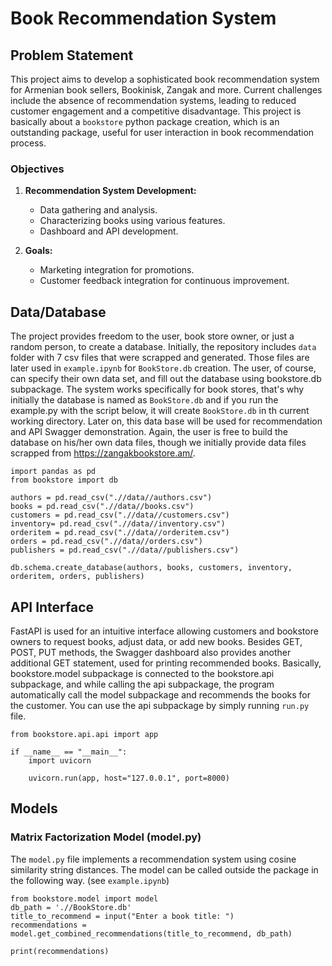 # Book Recommendation System

## Problem Statement

This project aims to develop a sophisticated book recommendation system for Armenian book sellers, Bookinisk, Zangak and more. Current challenges include the absence of recommendation systems, leading to reduced customer engagement and a competitive disadvantage. This project is basically about a `bookstore` python package creation, which is an outstanding package, useful for user interaction in book recommendation process. 
### Objectives

1. **Recommendation System Development:**
   - Data gathering and analysis.
   - Characterizing books using various features.
   - Dashboard and API development.

2. **Goals:**
   - Marketing integration for promotions.
   - Customer feedback integration for continuous improvement.

## Data/Database

The project provides freedom to the user, book store owner, or just a random person, to create a database. Initially, the repository includes `data` folder with 7 csv files that were scrapped and generated. Those files are later used in `example.ipynb` for  `BookStore.db` creation. The user, of course, can specify their own data set, and fill out the database using bookstore.db subpackage. The system works specifically for book stores, that's why initially the database is named as `BookStore.db` and if you run the example.py with the script below, it will create `BookStore.db` in th current working directory. Later on, this data base will be used for recommendation and API Swagger demonstration. Again, the user is free to build the database on his/her own data files, though we initially provide data files scrapped from https://zangakbookstore.am/.  

```{python }
import pandas as pd
from bookstore import db

authors = pd.read_csv(".//data//authors.csv")
books = pd.read_csv(".//data//books.csv")
customers = pd.read_csv(".//data//customers.csv")
inventory= pd.read_csv(".//data//inventory.csv")
orderitem = pd.read_csv(".//data//orderitem.csv")
orders = pd.read_csv(".//data//orders.csv")
publishers = pd.read_csv(".//data//publishers.csv")

db.schema.create_database(authors, books, customers, inventory, orderitem, orders, publishers)

```

## API Interface

FastAPI is used for an intuitive interface allowing customers and bookstore owners to request books, adjust data, or add new books. Besides GET, POST, PUT methods, the Swagger dashboard also provides another additional GET statement, used for printing recommended books. Basically, bookstore.model subpackage is connected to the bookstore.api subpackage, and while calling the api subpackage, the program automatically call the model subpackage and recommends the books for the customer. You can use the api subpackage by simply running `run.py` file. 

```{python }
from bookstore.api.api import app

if __name__ == "__main__":
    import uvicorn

    uvicorn.run(app, host="127.0.0.1", port=8000)

```

## Models

### Matrix Factorization Model (model.py)

The `model.py` file implements a recommendation system using cosine similarity string distances.  The model can be called outside the package in the following way. (see `example.ipynb`)

```{python}
from bookstore.model import model
db_path = './/BookStore.db'
title_to_recommend = input("Enter a book title: ")
recommendations = model.get_combined_recommendations(title_to_recommend, db_path)

print(recommendations)
```




